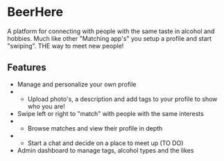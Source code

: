# BeerHere
A platform for connecting with people with the same taste in alcohol and hobbies. Much like other "Matching app's" you setup a profile and start "swiping". THE way to meet new people!

## Features
- Manage and personalize your own profile
- - Upload photo's, a description and add tags to your profile to show who you are!
- Swipe left or right to "match" with people with the same interests
- - Browse matches and view their profile in depth
- - Start a chat and decide on a place to meet up (TO DO)
- Admin dashboard to manage tags, alcohol types and the likes

